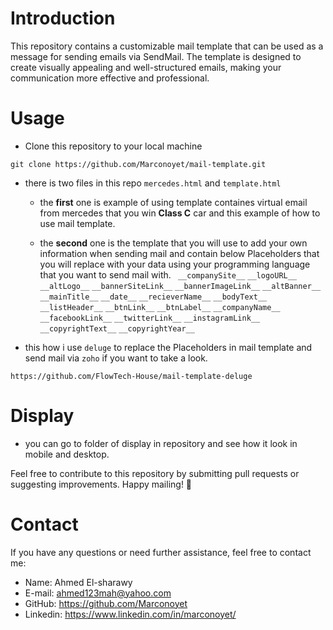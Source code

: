 # Introduction

This repository contains a customizable mail template that can be used as a message for sending emails via SendMail. The template is designed to create visually appealing and well-structured emails, making your communication more effective and professional.

# Usage

- Clone this repository to your local machine

```
git clone https://github.com/Marconoyet/mail-template.git
```

- there is two files in this repo `mercedes.html` and `template.html`

  - the **first** one is example of using template containes virtual email from mercedes that you win **Class C** car and this example of how to use mail template.

  - the **second** one is the template that you will use to add your own information when sending mail and contain below Placeholders that you will replace with your data using your programming language that you want to send mail with.
    ` __companySite__`
    `__logoURL__ `
    `__altLogo__`
    `__bannerSiteLink__`
    `__bannerImageLink__`
    `__altBanner__`
    `__mainTitle__`
    `__date__`
    `__recieverName__`
    `__bodyText__`
    `__listHeader__`
    `__btnLink__`
    `__btnLabel__`
    `__companyName__`
    `__facebookLink__`
    `__twitterLink__`
    `__instagramLink__`
    `__copyrightText__`
    `__copyrightYear__`

- this how i use `deluge` to replace the Placeholders in mail template and send mail via `zoho` if you want to take a look.

```
https://github.com/FlowTech-House/mail-template-deluge
```

# Display

- you can go to folder of display in repository and see how it look in mobile and desktop.

Feel free to contribute to this repository by submitting pull requests or suggesting improvements. Happy mailing! 📧

# Contact

If you have any questions or need further assistance, feel free to contact me:

- Name: Ahmed El-sharawy
- E-mail: ahmed123mah@yahoo.com
- GitHub: https://github.com/Marconoyet
- Linkedin: https://www.linkedin.com/in/marconoyet/
